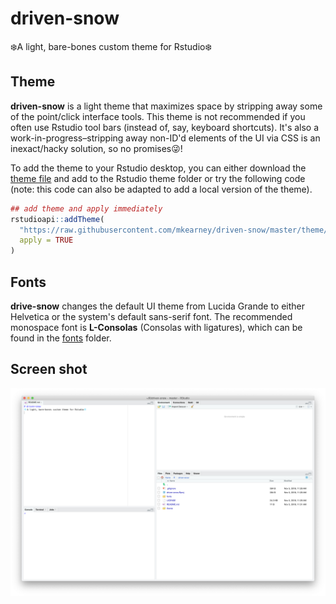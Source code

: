 # driven-snow
❄️A light, bare-bones custom theme for Rstudio❄️

## Theme

**driven-snow** is a light theme that maximizes space by stripping away some of
the point/click interface tools. This theme is not recommended if you often use
Rstudio tool bars (instead of, say, keyboard shortcuts). It's also a
work-in-progress–stripping away non-ID'd elements of the UI via CSS is an
inexact/hacky solution, so no promises😜!

To add the theme to your Rstudio desktop, you can either download the 
[theme file](theme/drive-snow.rstheme) and add to the Rstudio theme folder or
try the following code (note: this code can also be adapted to add a local
version of the theme).

``` r
## add theme and apply immediately
rstudioapi::addTheme(
  "https://raw.githubusercontent.com/mkearney/driven-snow/master/theme/driven-snow.rstheme",
  apply = TRUE
)
```

## Fonts

**drive-snow** changes the default UI theme from Lucida Grande to either 
Helvetica or the system's default sans-serif font. The recommended monospace 
font is **L-Consolas** (Consolas with ligatures), which can be found in the 
[fonts](fonts) folder.

## Screen shot

![](img/screen-shot.png)
